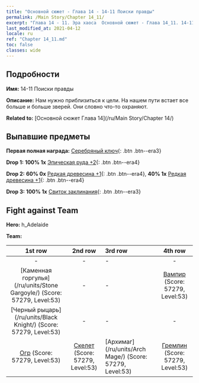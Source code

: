 ```yaml
---
title: "Основной сюжет - Глава 14 - 14-11 Поиски правды"
permalink: /Main Story/Chapter 14_11/
excerpt: "Глава 14 - 11. Эра хаоса  Основной сюжет - Глава 14_11. 14-11 Поиски правды"
last_modified_at: 2021-04-12
locale: ru
ref: "Chapter 14_11.md"
toc: false
classes: wide
---
```


## Подробности

 **Имя:** 14-11 Поиски правды

 **Описание:** Нам нужно приблизиться к цели. На нашем пути встает все больше и больше зверей. Они словно что-то охраняют.

 **Related to:** [Основной сюжет Глава 14](/ru/Main Story/Chapter 14/)

## Выпавшие предметы

 **Первая полная награда:** [Серебряный ключ](/ru/Items/con_693/){: .btn .btn--era3}

 **Drop 1:** **100% 1x** [Эпическая руда +2](/ru/Items/mat_47/){: .btn .btn--era4}

 **Drop 2:** **60% 0x** [Редкая древесина +1](/ru/Items/mat_41/){: .btn .btn--era4}, **40% 1x** [Редкая древесина +1](/ru/Items/mat_41/){: .btn .btn--era4}

 **Drop 3:** **100% 1x** [Свиток заклинания](/ru/Items/con_694/){: .btn .btn--era3}


## Fight against Team
 **Hero:** h_Adelaide

 **Team:**


  | 1st row | 2nd row | 3rd row | 4th row |
  |:----:|:----:|:----|:----:|
  | - | - | - | - |
  | [Каменная горгулья](/ru/units/Stone Gargoyle/) (Score: 57279, Level:53)  | - | - | [Вампир](/ru/units/Vampire/) (Score: 57279, Level:53)  |
  | [Черный рыцарь](/ru/units/Black Knight/) (Score: 57279, Level:53)  | - | - | - |
  | [Огр](/ru/units/Ogre/) (Score: 57279, Level:53)  | [Скелет](/ru/units/Skeleton/) (Score: 57279, Level:53)  | [Архимаг](/ru/units/Arch Mage/) (Score: 57279, Level:53)  | [Гремлин](/ru/units/Gremlin/) (Score: 57279, Level:53)  |


